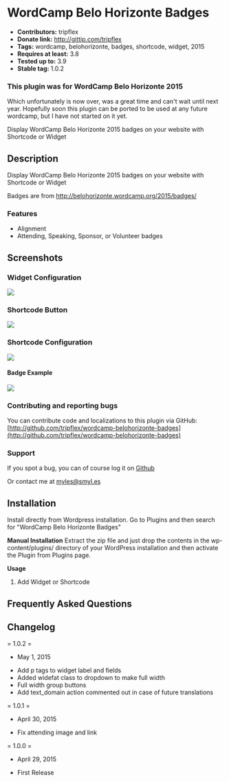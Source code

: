 # WordCamp Belo Horizonte Badges #
+ **Contributors:** tripflex
+ **Donate link:** http://gittip.com/tripflex
+ **Tags:** wordcamp, belohorizonte, badges, shortcode, widget, 2015
+ **Requires at least:** 3.8
+ **Tested up to:** 3.9
+ **Stable tag:** 1.0.2

### This plugin was for WordCamp Belo Horizonte 2015
Which unfortunately is now over, was a great time and can't wait until next year.  Hopefully soon this plugin can be ported to be used at any future wordcamp, but I have not started on it yet.

Display WordCamp Belo Horizonte 2015 badges on your website with Shortcode or Widget

## Description ##

Display WordCamp Belo Horizonte 2015 badges on your website with Shortcode or Widget

Badges are from http://belohorizonte.wordcamp.org/2015/badges/

### Features ###
+ Alignment
+ Attending, Speaking, Sponsor, or Volunteer badges

## Screenshots ##

### Widget Configuration ###
![](https://smyl.es/img/wordcamp-belohorizonte-badges-widget-preview.png)

### Shortcode Button ###
![](https://smyl.es/img/wordcamp-belohorizonte-badges-shortcode-button.png)

### Shortcode Configuration ###
![](https://smyl.es/img/wordcamp-belohorizonte-badges-insert-shortcode.png)

#### Badge Example ####
![](https://smyl.es/img/Selection-161x188-99.png)

### Contributing and reporting bugs ###

You can contribute code and localizations to this plugin via GitHub: [http://github.com/tripflex/wordcamp-belohorizonte-badges](http://github.com/tripflex/wordcamp-belohorizonte-badges)

### Support ###

If you spot a bug, you can of course log it on [Github](http://github.com/tripflex/wordcamp-belohorizonte-badges/issues)

Or contact me at myles@smyl.es


## Installation ##

Install directly from Wordpress installation.  Go to Plugins and then search for "WordCamp Belo Horizonte Badges"

**Manual Installation**
Extract the zip file and just drop the contents in the wp-content/plugins/ directory of your WordPress installation and then activate the Plugin from Plugins page.

**Usage**
1. Add Widget or Shortcode

## Frequently Asked Questions ##

## Changelog ##
= 1.0.2 =
* May 1, 2015
- Add p tags to widget label and fields
- Added widefat class to dropdown to make full width
- Full width group buttons
- Add text_domain action commented out in case of future translations

= 1.0.1 =
* April 30, 2015
- Fix attending image and link

= 1.0.0 = 
* April 29, 2015
- First Release
